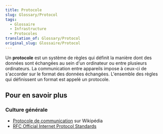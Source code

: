 ```yaml
---
title: Protocole
slug: Glossary/Protocol
tags:
  - Glossaire
  - Infrastructure
  - Protocoles
translation_of: Glossary/Protocol
original_slug: Glossaire/Protocol
---
```


Un **protocole** est un système de règles qui définit la manière dont des données sont échangées au sein d'un ordinateur ou entre plusieurs ordinateurs. La communication entre appareils impose à ceux-ci de s'accorder sur le format des données échangées. L'ensemble des règles qui définissent un format est appelé un protocole.

## Pour en savoir plus

### Culture générale

- [Protocole de communication](https://fr.wikipedia.org/wiki/Protocole_de_communication) sur Wikipédia
- [RFC Official Internet Protocol Standards](http://www.rfc-editor.org/search/standards.php)
